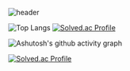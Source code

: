 ![header](https://capsule-render.vercel.app/api?type=waving&color=gradient&height=120&animation=fadeIn&section=footer&text=🚗🚘🚛&fontAlign=70)

![Top Langs](https://github-readme-stats.vercel.app/api/top-langs/?username=alsrbs&langs_count=8&layout=compact) [![Solved.ac Profile](http://mazassumnida.wtf/api/v2/generate_badge?boj=rlaalsrbs)](https://solved.ac/rlaalsrbs/)

![Ashutosh's github activity graph](https://github-readme-activity-graph.vercel.app/graph?username=alsrbs&theme=github-compact&hide_title=true&hide_border=ture)

[![Solved.ac Profile](http://mazassumnida.wtf/api/v2/generate_badge?boj=rlaalsrbs)](https://solved.ac/rlaalsrbs/)
